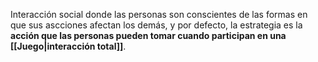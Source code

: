 
Interacción social donde las personas son conscientes de las formas en que sus ascciones afectan los demás, y por defecto, la estrategia es la **acción que las personas pueden tomar cuando participan en una [[Juego|interacción total]]**. 
